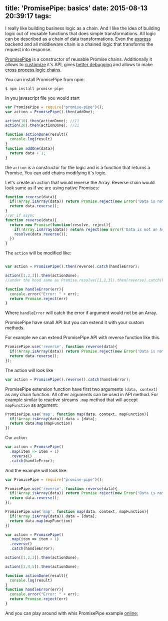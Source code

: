 title: 'PromisePipe: basics'
date: 2015-08-13 20:39:17
tags:
---
I really like building business logic as a chain. And I like the idea of building logic out of reusable functions that does simple transformations. All logic can be described as a chain of data transformations. Even the [express](http://expressjs.com/) backend and all middleware chain is a chained logic that transforms the request into response.

[PromisePipe](https://github.com/edjafarov/PromisePipe) is a constructor of reusable Promise chains. Additionally it allows to [customize](https://github.com/edjafarov/PromisePipe#promisepipeusename-handler) it's API, gives [better debugging](http://localhost:4000/2015/07/PromisePipe-debugging/) and allows to make [cross process logic chains](http://localhost:4000/2015/06/PromisePipe-cross-process-homogenous-Promise-chains/).

You can install PromisePipe from npm:

```
$ npm install promise-pipe
```

In you javascript file you would start

```javascript
var PromisePipe = require("promise-pipe")();
var action = PromisePipe().then(addOne);

action(10).then(actionDone); //11
action(20).then(actionDone); //21

function actionDone(result){
  console.log(result)
}
function addOne(data){
  return data + 1;
}
```

the `action` is a constructor for the logic and is a function that returns a Promise. You can add chains modifying it's logic.

Let's create an action that would reverse the Array. Reverse chain would look same as if we are using native Promises:

```javascript
function reverse(data){
  if(!Array.isArray(data)) return Promise.reject(new Error('Data is not an Array'));
  return data.reverse();
}
//or if async
function reverse(data){
  return new Promise(function(resolve, reject){
    if(!Array.isArray(data)) return reject(new Error('Data is not an Array'));
    resolve(data.reverse());
  })
}
```
The `action` will be modified like:

```javascript

var action = PromisePipe().then(reverse).catch(handleError);

action([1,2,3]).then(actionDone);
//under the hood same as Promise.resolve([1,2,3]).then(reverse).catch(handleError).then(actionDone)

function handleError(err){
  console.error("Error: " + err);
  return Promise.reject(err)
}
```
Where `handleError` will catch the error if argument would not be an Array.

PromisePipe have small API but you can extend it with your custom methods.

For example we can extend PromisePipe API with reverse function like this.

```javascript
PromisePipe.use('reverse', function reverse(data){
  if(!Array.isArray(data)) return Promise.reject(new Error('Data is not an Array'));
  return data.reverse();
});
```
The action will look like

```javascript
var action = PromisePipe().reverse().catch(handleError);
```
PromisePipe extension function have first two arguments `(data, context)` as any chain function. All other arguments can be used in API method.
For example similar to reactive streams `.map` method that will accept `mapFunction` as argument:

```javascript
PromisePipe.use('map', function map(data, context, mapFunction){
  if(!Array.isArray(data)) data = [data];
  return data.map(mapFunction)
})
```
Our action
```javascript
var action = PromisePipe()
  .map(item => item + 1)
  .reverse()
  .catch(handleError);
```

And the example will look like:

```javascript
var PromisePipe = require("promise-pipe")();

PromisePipe.use('reverse', function reverse(data){
  if(!Array.isArray(data)) return Promise.reject(new Error('Data is not an Array'));
  return data.reverse();
});

PromisePipe.use('map', function map(data, context, mapFunction){
  if(!Array.isArray(data)) data = [data];
  return data.map(mapFunction)
})

var action = PromisePipe()
  .map(item => item + 1)
  .reverse()
  .catch(handleError);

action([1,2,3]).then(actionDone);

action([3,4,5]).then(actionDone);

function actionDone(result){
  console.log(result)
}
function handleError(err){
  console.error("Error: " + err);
  return Promise.reject(err)
}
```
And you can play around with whis PromisePipe example [online](http://requirebin.com/?gist=51886d9c0cc4f41a6a9c);

